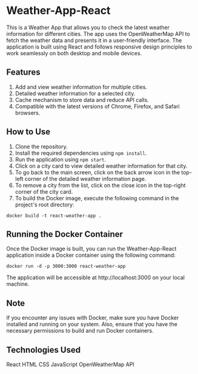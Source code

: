# Weather-App-React

This is a Weather App that allows you to check the latest weather information for different cities. The app uses the OpenWeatherMap API to fetch the weather data and presents it in a user-friendly interface. The application is built using React and follows responsive design principles to work seamlessly on both desktop and mobile devices.

## Features

1. Add and view weather information for multiple cities.
2. Detailed weather information for a selected city.
3. Cache mechanism to store data and reduce API calls.
4. Compatible with the latest versions of Chrome, Firefox, and Safari browsers.

## How to Use

1. Clone the repository.
2. Install the required dependencies using `npm install`.
3. Run the application using `npm start`.
4. Click on a city card to view detailed weather information for that city.
5. To go back to the main screen, click on the back arrow icon in the top-left corner of the detailed weather information page.
6. To remove a city from the list, click on the close icon in the top-right corner of the city card.
7. To build the Docker image, execute the following command in the project's root directory:

`docker build -t react-weather-app .`

## Running the Docker Container

Once the Docker image is built, you can run the Weather-App-React application inside a Docker container using the following command:

`docker run -d -p 3000:3000 react-weather-app`

The application will be accessible at http://localhost:3000 on your local machine.

## Note

If you encounter any issues with Docker, make sure you have Docker installed and running on your system. Also, ensure that you have the necessary permissions to build and run Docker containers.

## Technologies Used

React
HTML
CSS
JavaScript
OpenWeatherMap API
